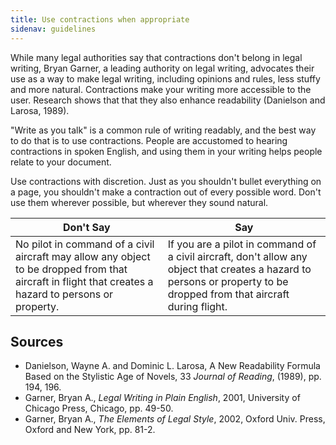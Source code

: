 ```yaml
---
title: Use contractions when appropriate
sidenav: guidelines
---
```


While many legal authorities say that contractions don't belong in legal writing, Bryan Garner, a leading authority on legal writing, advocates their use as a way to make legal writing, including opinions and rules, less stuffy and more natural. Contractions make your writing more accessible to the user. Research shows that that they also enhance readability (Danielson and Larosa, 1989).

"Write as you talk" is a common rule of writing readably, and the best way to do that is to use contractions. People are accustomed to hearing contractions in spoken English, and using them in your writing helps people relate to your document.

Use contractions with discretion. Just as you shouldn't bullet everything on a page, you shouldn't make a contraction out of every possible word. Don't use them wherever possible, but wherever they sound natural.

Don't Say                                                                                                                                             | Say
----------------------------------------------------------------------------------------------------------------------------------------------------- | ----------------------------------------------------------------------------------------------------------------------------------------------------------------------
No pilot in command of a civil aircraft may allow any object to be dropped from that aircraft in flight that creates a hazard to persons or property. | If you are a pilot in command of a civil aircraft, don't allow any object that creates a hazard to persons or property to be dropped from that aircraft during flight.

## Sources

- Danielson, Wayne A. and Dominic L. Larosa, A New Readability Formula Based on the Stylistic Age of Novels, 33 _Journal of Reading_, (1989), pp. 194, 196.
- Garner, Bryan A., _Legal Writing in Plain English_, 2001, University of Chicago Press, Chicago, pp. 49-50.
- Garner, Bryan A., _The Elements of Legal Style_, 2002, Oxford Univ. Press, Oxford and New York, pp. 81-2.
